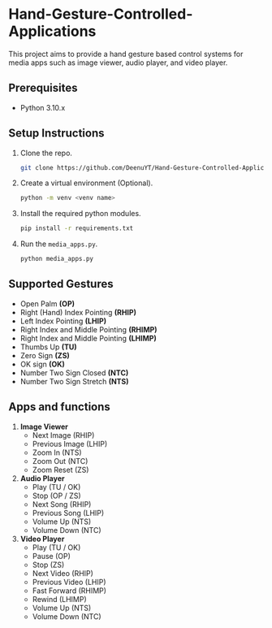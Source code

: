 # Hand-Gesture-Controlled-Applications
This project aims to provide a hand gesture based control systems for media apps such as image viewer, audio player, and video player.

## Prerequisites
- Python 3.10.x

## Setup Instructions
1. Clone the repo.
   
   ```bash
   git clone https://github.com/DeenuYT/Hand-Gesture-Controlled-Applications.git
   ```
3. Create a virtual environment (Optional).
   ```bash
   python -m venv <venv name>
   ```
4. Install the required python modules.
   ```bash
   pip install -r requirements.txt
   ```
5. Run the `media_apps.py`.
   ```bash
   python media_apps.py
   ```

## Supported Gestures
- Open Palm **(OP)**
- Right (Hand) Index Pointing **(RHIP)**
- Left Index Pointing **(LHIP)**
- Right Index and Middle Pointing **(RHIMP)**
- Right Index and Middle Pointing **(LHIMP)**
- Thumbs Up **(TU)**
- Zero Sign **(ZS)**
- OK sign **(OK)**
- Number Two Sign Closed **(NTC)**
- Number Two Sign Stretch **(NTS)**

## Apps and functions
1. **Image Viewer**
   - Next Image (RHIP)
   - Previous Image (LHIP)
   - Zoom In (NTS)
   - Zoom Out (NTC)
   - Zoom Reset (ZS)
2. **Audio Player**
   - Play (TU / OK)
   - Stop (OP / ZS)
   - Next Song (RHIP)
   - Previous Song (LHIP)
   - Volume Up (NTS)
   - Volume Down (NTC)
3. **Video Player**
   - Play (TU / OK)
   - Pause (OP)
   - Stop (ZS)
   - Next Video (RHIP)
   - Previous Video (LHIP)
   - Fast Forward (RHIMP)
   - Rewind (LHIMP)
   - Volume Up (NTS)
   - Volume Down (NTC)
